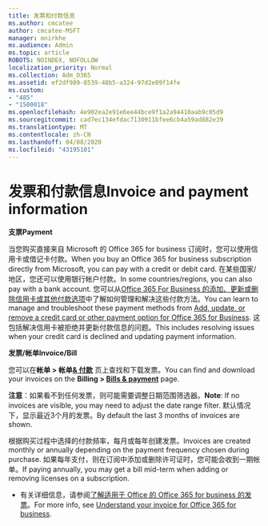 ```yaml
---
title: 发票和付款信息
ms.author: cmcatee
author: cmcatee-MSFT
manager: mnirkhe
ms.audience: Admin
ms.topic: article
ROBOTS: NOINDEX, NOFOLLOW
localization_priority: Normal
ms.collection: Adm_O365
ms.assetid: ef2df989-8539-48b5-a324-97d2e09f14fe
ms.custom:
- "485"
- "1500018"
ms.openlocfilehash: 4e902ea2e91e6ee44bce9f1a2a94410aab9c05d9
ms.sourcegitcommit: cad7ec134efdac7130911bfee6cb4a59ad882e39
ms.translationtype: MT
ms.contentlocale: zh-CN
ms.lasthandoff: 04/08/2020
ms.locfileid: "43195101"
---
```

# <a name="invoice-and-payment-information"></a><span data-ttu-id="b023c-102">发票和付款信息</span><span class="sxs-lookup"><span data-stu-id="b023c-102">Invoice and payment information</span></span>

<span data-ttu-id="b023c-103">**支票**</span><span class="sxs-lookup"><span data-stu-id="b023c-103">**Payment**</span></span>

<span data-ttu-id="b023c-104">当您购买直接来自 Microsoft 的 Office 365 for business 订阅时，您可以使用信用卡或借记卡付款。</span><span class="sxs-lookup"><span data-stu-id="b023c-104">When you buy an Office 365 for business subscription directly from Microsoft, you can pay with a credit or debit card.</span></span>  <span data-ttu-id="b023c-105">在某些国家/地区，您还可以使用银行帐户付款。</span><span class="sxs-lookup"><span data-stu-id="b023c-105">In some countries/regions, you can also pay with a bank account.</span></span>  <span data-ttu-id="b023c-106">您可以从[Office 365 For Business 的添加、更新或删除信用卡或其他付款选项](https://go.microsoft.com/fwlink/?linkid=2118133)中了解如何管理和解决这些付款方法。</span><span class="sxs-lookup"><span data-stu-id="b023c-106">You can learn to manage and troubleshoot these payment methods from [Add, update, or remove a credit card or other payment option for Office 365 for Business](https://go.microsoft.com/fwlink/?linkid=2118133).</span></span>  <span data-ttu-id="b023c-107">这包括解决信用卡被拒绝并更新付款信息的问题。</span><span class="sxs-lookup"><span data-stu-id="b023c-107">This includes resolving issues when your credit card is declined and updating payment information.</span></span>

<span data-ttu-id="b023c-108">**发票/帐单**</span><span class="sxs-lookup"><span data-stu-id="b023c-108">**Invoice/Bill**</span></span>

<span data-ttu-id="b023c-109">您可以在**帐单 > 帐单[& 付款](https://go.microsoft.com/fwlink/p/?linkid=848039)** 页上查找和下载发票。</span><span class="sxs-lookup"><span data-stu-id="b023c-109">You can find and download your invoices on the **Billing > [Bills & payment](https://go.microsoft.com/fwlink/p/?linkid=848039)** page.</span></span>  

<span data-ttu-id="b023c-110">**注意**：如果看不到任何发票，则可能需要调整日期范围筛选器。</span><span class="sxs-lookup"><span data-stu-id="b023c-110">**Note**: If no invoices are visible, you may need to adjust the date range filter.</span></span>  <span data-ttu-id="b023c-111">默认情况下，显示最近3个月的发票。</span><span class="sxs-lookup"><span data-stu-id="b023c-111">By default the last 3 months of invoices are shown.</span></span>

<span data-ttu-id="b023c-112">根据购买过程中选择的付款频率，每月或每年创建发票。</span><span class="sxs-lookup"><span data-stu-id="b023c-112">Invoices are created monthly or annually depending on the payment frequency chosen during purchase.</span></span>  <span data-ttu-id="b023c-113">如果每年支付，则在订阅中添加或删除许可证时，您可能会收到一期帐单。</span><span class="sxs-lookup"><span data-stu-id="b023c-113">If paying annually, you may get a bill mid-term when adding or removing licenses on a subscription.</span></span>
 
- <span data-ttu-id="b023c-114">有关详细信息，请参阅[了解适用于 Office 的 Office 365 for business 的发票](https://go.microsoft.com/fwlink/?linkid=2119101)。</span><span class="sxs-lookup"><span data-stu-id="b023c-114">For more info, see [Understand your invoice for Office 365 for business](https://go.microsoft.com/fwlink/?linkid=2119101).</span></span>
